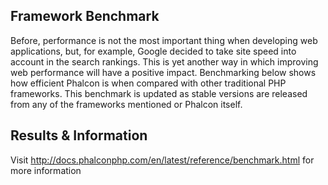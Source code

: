 Framework Benchmark
------------------

Before, performance is not the most important thing when developing web applications, but, for example, Google decided to take site speed into account in the search rankings. This is yet another way in which improving web performance will have a positive impact.
Benchmarking below shows how efficient Phalcon is when compared with other traditional PHP frameworks. This benchmark is updated as stable versions are released from any of the frameworks mentioned or Phalcon itself. 

Results & Information
---------------------

Visit http://docs.phalconphp.com/en/latest/reference/benchmark.html for more information


